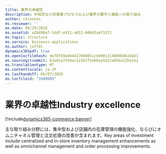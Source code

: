 ```yaml
---
title: 業界の卓越性
description: 中核的な小売事業プロセスおよび業界の要件と機能への取り組み
author: relnotes
ms.reviewer: ''
ms.date: 04/29/2020
ms.assetid: a28498a7-1ddf-e911-a812-000d3a4f15f1
ms.topic: structure
ms.service: business-applications
ms.author: jeffbl
dynamics365pdf: true
ms.openlocfilehash: 4e78f59ad44417608051cde90c21480d04614d21
ms.sourcegitcommit: 63a61a3764ac12162f3e06ea5d22a05ba22be2a2
ms.translationtype: HT
ms.contentlocale: ja-JP
ms.lasthandoff: 05/07/2020
ms.locfileid: "3349503"
---
```

# <a name="industry-excellence"></a><span data-ttu-id="81bc8-103">業界の卓越性</span><span class="sxs-lookup"><span data-stu-id="81bc8-103">Industry excellence</span></span>

[!include[dynamics365-commerce banner](../includes/dynamics365-commerce.md)]

<!--structure start-->
<span data-ttu-id="81bc8-104">主な取り組み分野には、集中型および店舗内の在庫管理の機能強化、ならびにオムニチャネル管理と注文処理の改善が含まれます。</span><span class="sxs-lookup"><span data-stu-id="81bc8-104">Key areas of investment include centralized and in-store inventory management enhancements as well as omnichannel management and order processing improvements.</span></span>
<!--structure end-->




